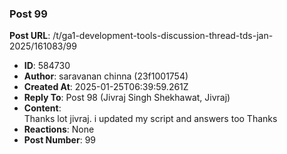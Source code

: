 ### Post 99
**Post URL**: /t/ga1-development-tools-discussion-thread-tds-jan-2025/161083/99
- **ID**: 584730
- **Author**: saravanan chinna (23f1001754)
- **Created At**: 2025-01-25T06:39:59.261Z
- **Reply To**: Post 98 (Jivraj Singh Shekhawat, Jivraj)
- **Content**:  
  Thanks lot jivraj. i updated my script and answers too
Thanks
- **Reactions**: None
- **Post Number**: 99

